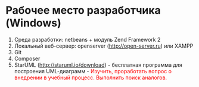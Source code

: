 # Рабочее место разработчика (Windows)

1. Среда разработки: netbeans + модуль Zend Framework 2
2. Локальный веб-сервер: openserver (http://open-server.ru) или XAMPP
3. Git
4. Composer
5. StarUML (http://staruml.io/download) - бесплатная программа для построения UML-диаграмм - <font color=red>Изучить, проработать вопрос о внедрении в учебный процесс. Выполнить поиск аналогов.</font>